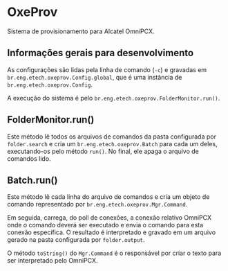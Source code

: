 OxeProv
=======

Sistema de provisionamento para Alcatel OmniPCX.

Informações gerais para desenvolvimento
---------------------------------------

As configurações são lidas pela linha de comando (`-c`) e gravadas em `br.eng.etech.oxeprov.Config.global`, que é uma instância de `br.eng.etech.oxeprov.Config`.

A execução do sistema é pelo `br.eng.etech.oxeprov.FolderMonitor.run()`.

FolderMonitor.run()
-------------------

Este método lê todos os arquivos de comandos da pasta configurada por `folder.search` e cria um `br.eng.etech.oxeprov.Batch` para cada um deles, executando-os pelo método `run()`. No final, ele apaga o arquivo de comandos lido.

Batch.run()
-----------

Este método lê cada linha do arquivo de comandos e cria um objeto de comando representado por `br.eng.etech.oxeprov.Mgr.Command`.

Em seguida, carrega, do poll de conexões, a conexão relativo OmniPCX onde o comando deverá ser executado e envia o comando para esta conexão específica. O resultado é interpretado e gravado em um arquivo gerado na pasta configurada por `folder.output`.

O método `toString()` do `Mgr.Command` é o responsável por criar o texto para ser interpretado pelo OmniPCX.
 
